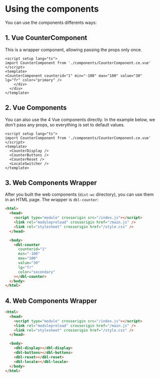 # Using the components

You can use the components differents ways:

## 1. Vue CounterComponent

This is a wrapper component, allowing passing the props only once.

```vue
<script setup lang="ts">
import CounterComponent from './components/CounterComponent.ce.vue'
</script>
<template>
<CounterComponent counterid="1" min="-100" max="100" value="30" lg="fr" color="primary" />
    </div>
  </div>
</template>
```

## 2. Vue Components

You can also use the 4 Vue components directly. In the example below, we don't pass any props, so everything is set to default values.

```vue
<script setup lang="ts">
import CounterComponent from './components/CounterComponent.ce.vue'
</script>
<template>
  <CounterDisplay />
  <CounterButtons />
  <CounterReset />
  <LocaleSwitcher />
</template>
```

## 3. Web Components Wrapper

After you built the web components (`dist-wc` directory), you can use them in an HTML page. The wrapper is `dbl-counter`:

```html
<html>
  <head>
    <script type="module" crossorigin src="/index.js"></script>
    <link rel="modulepreload" crossorigin href="/main.js" />
    <link rel="stylesheet" crossorigin href="/style.css" />
  </head>

  <body>
    <dbl-counter
      counterid="1"
      min="-100"
      max="100"
      value="30"
      lg="fr"
      color="secondary"
    ></dbl-counter>
  </body>
</html>
```

## 4. Web Components Wrapper

```html
<html>
  <head>
    <script type="module" crossorigin src="/index.js"></script>
    <link rel="modulepreload" crossorigin href="/main.js" />
    <link rel="stylesheet" crossorigin href="/style.css" />
  </head>

  <body>
    <dbl-display></dbl-display>
    <dbl-buttons></dbl-buttons>
    <dbl-reset></dbl-reset>
    <dbl-locale></dbl-locale>
  </body>
</html>
```
